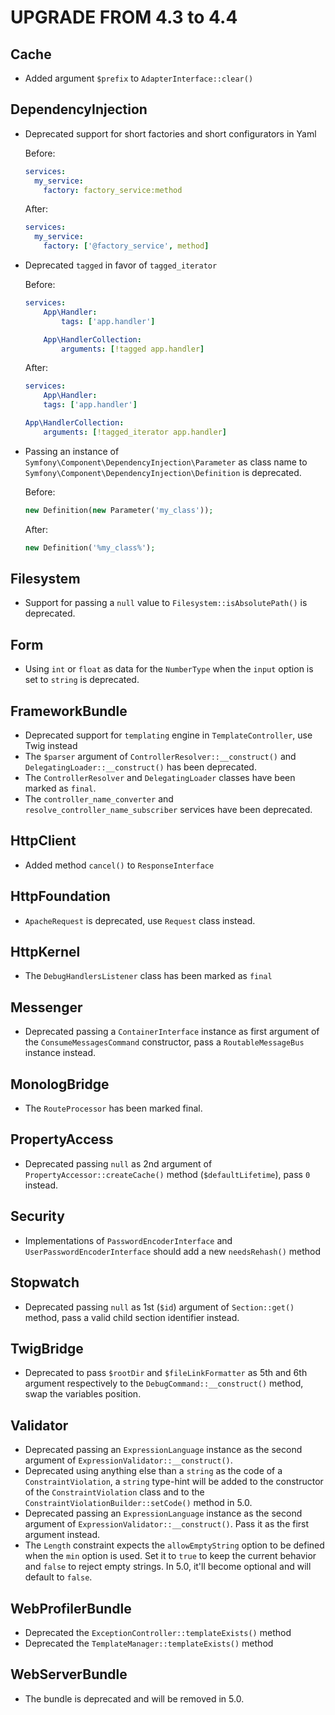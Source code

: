 UPGRADE FROM 4.3 to 4.4
=======================

Cache
-----

 * Added argument `$prefix` to `AdapterInterface::clear()`

DependencyInjection
-------------------

 * Deprecated support for short factories and short configurators in Yaml

   Before:
   ```yaml
   services:
     my_service:
       factory: factory_service:method
   ```

   After:
   ```yaml
   services:
     my_service:
       factory: ['@factory_service', method]
   ```
 * Deprecated `tagged` in favor of `tagged_iterator`

   Before:
   ```yaml
   services:
       App\Handler:
           tags: ['app.handler']

       App\HandlerCollection:
           arguments: [!tagged app.handler]
   ```

   After:
   ```yaml
   services:
       App\Handler:
       tags: ['app.handler']

   App\HandlerCollection:
       arguments: [!tagged_iterator app.handler]
   ```

 * Passing an instance of `Symfony\Component\DependencyInjection\Parameter` as class name to `Symfony\Component\DependencyInjection\Definition` is deprecated.

   Before:
   ```php
   new Definition(new Parameter('my_class'));
   ```

   After:
   ```php
   new Definition('%my_class%');
   ```

Filesystem
----------

 * Support for passing a `null` value to `Filesystem::isAbsolutePath()` is deprecated.

Form
----

 * Using `int` or `float` as data for the `NumberType` when the `input` option is set to `string` is deprecated.

FrameworkBundle
---------------

 * Deprecated support for `templating` engine in `TemplateController`, use Twig instead
 * The `$parser` argument of `ControllerResolver::__construct()` and `DelegatingLoader::__construct()`
   has been deprecated.
 * The `ControllerResolver` and `DelegatingLoader` classes have been marked as `final`.
 * The `controller_name_converter` and `resolve_controller_name_subscriber` services have been deprecated.

HttpClient
----------

 * Added method `cancel()` to `ResponseInterface`

HttpFoundation
--------------

 * `ApacheRequest` is deprecated, use `Request` class instead.

HttpKernel
----------

 * The `DebugHandlersListener` class has been marked as `final`

Messenger
---------

 * Deprecated passing a `ContainerInterface` instance as first argument of the `ConsumeMessagesCommand` constructor,
   pass a `RoutableMessageBus`  instance instead.

MonologBridge
--------------

 * The `RouteProcessor` has been marked final.

PropertyAccess
--------------

 * Deprecated passing `null` as 2nd argument of `PropertyAccessor::createCache()` method (`$defaultLifetime`), pass `0` instead.

Security
--------

 * Implementations of `PasswordEncoderInterface` and `UserPasswordEncoderInterface` should add a new `needsRehash()` method

Stopwatch
---------

 * Deprecated passing `null` as 1st (`$id`) argument of `Section::get()` method, pass a valid child section identifier instead.

TwigBridge
----------

 * Deprecated to pass `$rootDir` and `$fileLinkFormatter` as 5th and 6th argument respectively to the
   `DebugCommand::__construct()` method, swap the variables position.

Validator
---------

 * Deprecated passing an `ExpressionLanguage` instance as the second argument of `ExpressionValidator::__construct()`.
 * Deprecated using anything else than a `string` as the code of a `ConstraintViolation`, a `string` type-hint will
   be added to the constructor of the `ConstraintViolation` class and to the `ConstraintViolationBuilder::setCode()`
   method in 5.0.
 * Deprecated passing an `ExpressionLanguage` instance as the second argument of `ExpressionValidator::__construct()`. 
   Pass it as the first argument instead.
 * The `Length` constraint expects the `allowEmptyString` option to be defined
   when the `min` option is used.
   Set it to `true` to keep the current behavior and `false` to reject empty strings.
   In 5.0, it'll become optional and will default to `false`.

WebProfilerBundle
-----------------

 * Deprecated the `ExceptionController::templateExists()` method
 * Deprecated the `TemplateManager::templateExists()` method

WebServerBundle
---------------

 * The bundle is deprecated and will be removed in 5.0.
